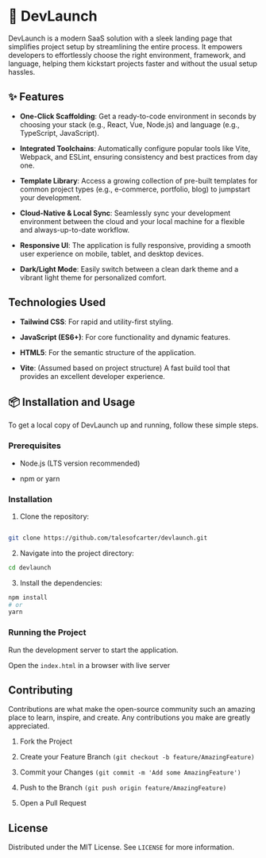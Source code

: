 # 🚀 DevLaunch

DevLaunch is a modern SaaS solution with a sleek landing page that simplifies project setup by streamlining the entire process. It empowers developers to effortlessly choose the right environment, framework, and language, helping them kickstart projects faster and without the usual setup hassles.

## ✨ Features

- **One-Click Scaffolding**: Get a ready-to-code environment in seconds by choosing your stack (e.g., React, Vue, Node.js) and language (e.g., TypeScript, JavaScript).

- **Integrated Toolchains**: Automatically configure popular tools like Vite, Webpack, and ESLint, ensuring consistency and best practices from day one.

- **Template Library**: Access a growing collection of pre-built templates for common project types (e.g., e-commerce, portfolio, blog) to jumpstart your development.

- **Cloud-Native & Local Sync**: Seamlessly sync your development environment between the cloud and your local machine for a flexible and always-up-to-date workflow.

- **Responsive UI**: The application is fully responsive, providing a smooth user experience on mobile, tablet, and desktop devices.

- **Dark/Light Mode**: Easily switch between a clean dark theme and a vibrant light theme for personalized comfort.

## Technologies Used

- **Tailwind CSS**: For rapid and utility-first styling.

- **JavaScript (ES6+)**: For core functionality and dynamic features.

- **HTML5**: For the semantic structure of the application.

- **Vite**: (Assumed based on project structure) A fast build tool that provides an excellent developer experience.

## 📦 Installation and Usage

To get a local copy of DevLaunch up and running, follow these simple steps.

### Prerequisites

- Node.js (LTS version recommended)

- npm or yarn

### Installation

1. Clone the repository:

```Bash

git clone https://github.com/talesofcarter/devlaunch.git

```

2. Navigate into the project directory:

```Bash
cd devlaunch
```

3. Install the dependencies:

```Bash
npm install
# or
yarn

```

### Running the Project

Run the development server to start the application.

Open the `index.html` in a browser with live server

## Contributing

Contributions are what make the open-source community such an amazing place to learn, inspire, and create. Any contributions you make are greatly appreciated.

1. Fork the Project

2. Create your Feature Branch `(git checkout -b feature/AmazingFeature)`

3. Commit your Changes `(git commit -m 'Add some AmazingFeature')`

4. Push to the Branch `(git push origin feature/AmazingFeature)`

5. Open a Pull Request

## License

Distributed under the MIT License. See `LICENSE` for more information.
